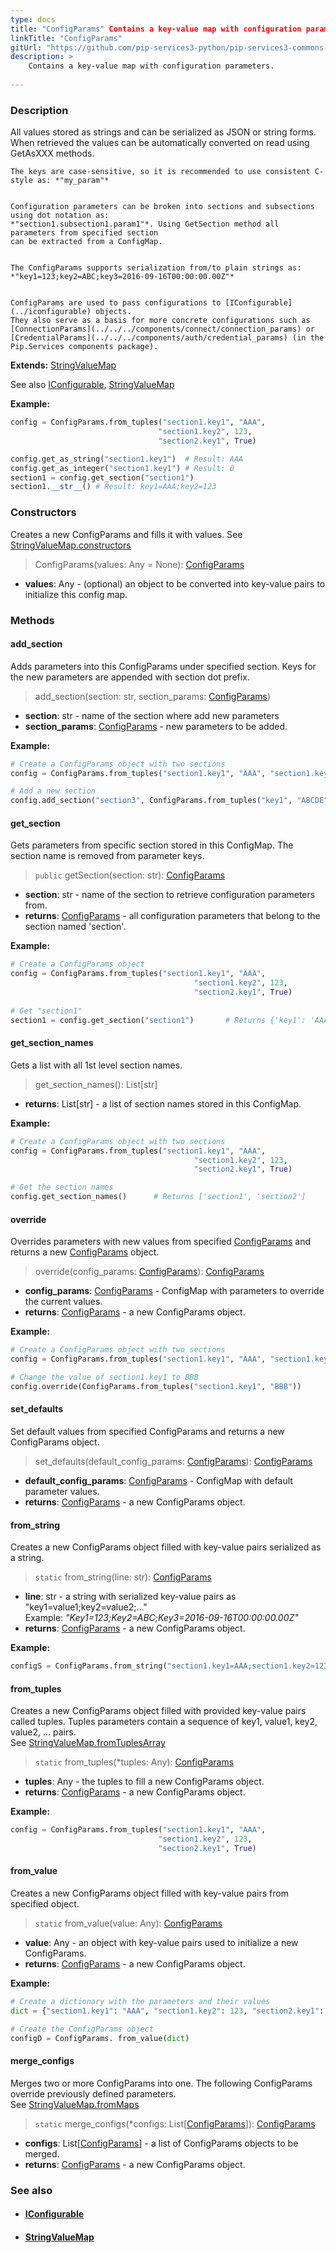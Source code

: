 ```yaml
---
type: docs
title: "ConfigParams" Contains a key-value map with configuration parameters.
linkTitle: "ConfigParams"
gitUrl: "https://github.com/pip-services3-python/pip-services3-commons-python"
description: > 
    Contains a key-value map with configuration parameters.
  
---
```

### Description
All values stored as strings and can be serialized as JSON or string forms.
    When retrieved the values can be automatically converted on read using GetAsXXX methods.


    The keys are case-sensitive, so it is recommended to use consistent C-style as: *"my_param"*
 

    Configuration parameters can be broken into sections and subsections using dot notation as:
    *"section1.subsection1.param1"*. Using GetSection method all parameters from specified section
    can be extracted from a ConfigMap.
 

    The ConfigParams supports serialization from/to plain strings as:
    *"key1=123;key2=ABC;key3=2016-09-16T00:00:00.00Z"*


    ConfigParams are used to pass configurations to [IConfigurable](../iconfigurable) objects.
    They also serve as a basis for more concrete configurations such as [ConnectionParams](../../../components/connect/connection_params) or [CredentialParams](../../../components/auth/credential_params) (in the Pip.Services components package).

**Extends:** [StringValueMap](../../data/string_value_map)

See also [IConfigurable](../iconfigurable), [StringValueMap](../../data/string_value_map)

**Example:**

```python
config = ConfigParams.from_tuples("section1.key1", "AAA",
                                 "section1.key2", 123,
                                 "section2.key1", True)

config.get_as_string("section1.key1")  # Result: AAA
config.get_as_integer("section1.key1") # Result: 0
section1 = config.get_section("section1")
section1.__str__() # Result: key1=AAA;key2=123

```

### Constructors
Creates a new ConfigParams and fills it with values.
See [StringValueMap.constructors](../../data/string_value_map/#constructors)

> ConfigParams(values: Any = None): [ConfigParams]()

- **values**: Any - (optional) an object to be converted into key-value pairs to initialize this config map.

### Methods

#### add_section
Adds parameters into this ConfigParams under specified section.
Keys for the new parameters are appended with section dot prefix.

> add_section(section: str, section_params: [ConfigParams]())

- **section**: str - name of the section where add new parameters
- **section_params**: [ConfigParams]() - new parameters to be added.

**Example:**
```python
# Create a ConfigParams object with two sections
config = ConfigParams.from_tuples("section1.key1", "AAA", "section1.key2", 123, "section2.key1", True)

# Add a new section 
config.add_section("section3", ConfigParams.from_tuples("key1", "ABCDE"))
```

#### get_section
Gets parameters from specific section stored in this ConfigMap.
The section name is removed from parameter keys.

> `public` getSection(section: str): [ConfigParams]()

- **section**: str - name of the section to retrieve configuration parameters from.
- **returns**: [ConfigParams]() - all configuration parameters that belong to the section named 'section'. 

**Example:**
```python
# Create a ConfigParams object
config = ConfigParams.from_tuples("section1.key1", "AAA",
                                         "section1.key2", 123,
                                         "section2.key1", True)
                                         
# Get "section1"                                        
section1 = config.get_section("section1")       # Returns {'key1': 'AAA', 'key2': '123'}                                         
 ```                                        

#### get_section_names
Gets a list with all 1st level section names.

> get_section_names(): List[str]

- **returns**: List[str] - a list of section names stored in this ConfigMap.

**Example:**
```python
# Create a ConfigParams object with two sections
config = ConfigParams.from_tuples("section1.key1", "AAA",
                                         "section1.key2", 123,
                                         "section2.key1", True)

# Get the section names
config.get_section_names()      # Returns ['section1', 'section2']
```
#### override
Overrides parameters with new values from specified [ConfigParams]()
and returns a new [ConfigParams]() object.

> override(config_params: [ConfigParams]()): [ConfigParams]()

- **config_params**: [ConfigParams]() - ConfigMap with parameters to override the current values.
- **returns**: [ConfigParams]() - a new ConfigParams object.

**Example:**
```python
# Create a ConfigParams object with two sections
config = ConfigParams.from_tuples("section1.key1", "AAA", "section1.key2", 123, "section2.key1", True)

# Change the value of section1.key1 to BBB
config.override(ConfigParams.from_tuples("section1.key1", "BBB")) 
```


#### set_defaults
Set default values from specified ConfigParams and returns a new ConfigParams object.

> set_defaults(default_config_params: [ConfigParams]()): [ConfigParams]()

- **default_config_params**: [ConfigParams]() - ConfigMap with default parameter values.
- **returns**: [ConfigParams]() - a new ConfigParams object.

#### from_string
Creates a new ConfigParams object filled with key-value pairs serialized as a string.

> `static` from_string(line: str): [ConfigParams]()

- **line**: str - a string with serialized key-value pairs as "key1=value1;key2=value2;..."  
Example: *"Key1=123;Key2=ABC;Key3=2016-09-16T00:00:00.00Z"*
- **returns**: [ConfigParams]() - a new ConfigParams object.

**Example:**
```python
configS = ConfigParams.from_string("section1.key1=AAA;section1.key2=123;section2.key1=True")
```
#### from_tuples
Creates a new ConfigParams object filled with provided key-value pairs called tuples.
Tuples parameters contain a sequence of key1, value1, key2, value2, ... pairs.  
See [StringValueMap.fromTuplesArray](../../data/string_value_map/#fromtuplesarray)

> `static` from_tuples(*tuples: Any): [ConfigParams]()

- **tuples**: Any - the tuples to fill a new ConfigParams object.
- **returns**: [ConfigParams]() - a new ConfigParams object.

**Example:**
```python
config = ConfigParams.from_tuples("section1.key1", "AAA",
                                 "section1.key2", 123,
                                 "section2.key1", True)
```

#### from_value
Creates a new ConfigParams object filled with key-value pairs from specified object.

> `static` from_value(value: Any): [ConfigParams]()

- **value**: Any - an object with key-value pairs used to initialize a new ConfigParams.
- **returns**: [ConfigParams]() - a new ConfigParams object.

**Example:**
```python
# Create a dictionary with the parameters and their values
dict = {"section1.key1": "AAA", "section1.key2": 123, "section2.key1": True}

# Create the ConfigParams object
configD = ConfigParams. from_value(dict)
```

#### merge_configs
Merges two or more ConfigParams into one. The following ConfigParams override
previously defined parameters.  
See [StringValueMap.fromMaps](../../data/string_value_map/#frommaps)

> `static` merge_configs(*configs: List[[ConfigParams]()]): [ConfigParams]()

- **configs**:  List[[ConfigParams]()] - a list of ConfigParams objects to be merged.
- **returns**: [ConfigParams]() - a new ConfigParams object.

### See also
- #### [IConfigurable](../iconfigurable)
- #### [StringValueMap](../../data/string_value_map)
